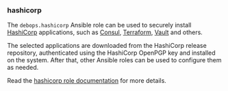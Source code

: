 ### hashicorp

The `debops.hashicorp` Ansible role can be used to securely install
[HashiCorp](https://en.wikipedia.org/wiki/HashiCorp) applications, such
as [Consul](https://consul.io/), [Terraform](https://terraform.io/),
[Vault](https://vaultproject.io/) and others.

The selected applications are downloaded from the HashiCorp release
repository, authenticated using the HashiCorp OpenPGP key and installed
on the system. After that, other Ansible roles can be used to configure
them as needed.

Read the [hashicorp role documentation](https://docs.debops.org/en/HEAD/ansible/roles/hashicorp/) for more details.
